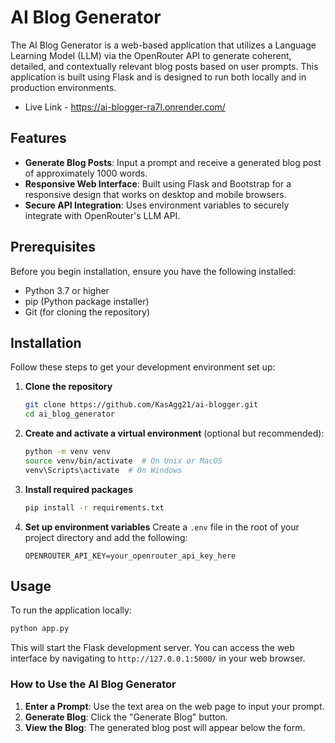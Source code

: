# AI Blog Generator

The AI Blog Generator is a web-based application that utilizes a Language Learning Model (LLM) via the OpenRouter API to generate coherent, detailed, and contextually relevant blog posts based on user prompts. This application is built using Flask and is designed to run both locally and in production environments.
- Live Link - https://ai-blogger-ra7l.onrender.com/

## Features

- **Generate Blog Posts**: Input a prompt and receive a generated blog post of approximately 1000 words.
- **Responsive Web Interface**: Built using Flask and Bootstrap for a responsive design that works on desktop and mobile browsers.
- **Secure API Integration**: Uses environment variables to securely integrate with OpenRouter's LLM API.

## Prerequisites

Before you begin installation, ensure you have the following installed:
- Python 3.7 or higher
- pip (Python package installer)
- Git (for cloning the repository)

## Installation

Follow these steps to get your development environment set up:

1. **Clone the repository**
   ```bash
   git clone https://github.com/KasAgg21/ai-blogger.git
   cd ai_blog_generator
   ```

2. **Create and activate a virtual environment** (optional but recommended):
   ```bash
   python -m venv venv
   source venv/bin/activate  # On Unix or MacOS
   venv\Scripts\activate  # On Windows
   ```

3. **Install required packages**
   ```bash
   pip install -r requirements.txt
   ```

4. **Set up environment variables**
   Create a `.env` file in the root of your project directory and add the following:
   ```plaintext
   OPENROUTER_API_KEY=your_openrouter_api_key_here
   ```

## Usage

To run the application locally:

```bash
python app.py
```

This will start the Flask development server. You can access the web interface by navigating to `http://127.0.0.1:5000/` in your web browser.

### How to Use the AI Blog Generator

1. **Enter a Prompt**: Use the text area on the web page to input your prompt.
2. **Generate Blog**: Click the "Generate Blog" button.
3. **View the Blog**: The generated blog post will appear below the form.


